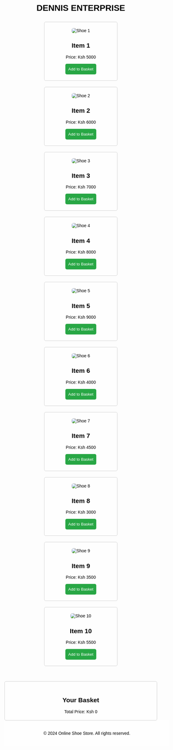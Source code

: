 <!DOCTYPE html>
<html lang="en">
<head>
    <meta charset="UTF-8">
    <meta name="viewport" content="width=device-width, initial-scale=1.0">
    <title>Online Shoe Store</title>
    <style>
        body {
            font-family: Arial, sans-serif;
            margin: 0;
            background-image: url('https://cdn.builderfly.com/wp/assets/sell-online/sell-shoes1a.jpg');
            background-size: cover;
            background-position: center;
            color: black; /* Set text color to black */
        }
        h1, h2, h3 {
            text-align: center;
            text-shadow: 1px 1px 2px rgba(255, 255, 255, 0.7); /* Light shadow for better readability */
        }
        .container {
            display: flex;
            flex-wrap: wrap;
            justify-content: center;
        }
        .item {
            background: rgba(255, 255, 255, 0.8);
            border: 1px solid #ccc;
            border-radius: 5px;
            margin: 10px;
            padding: 20px;
            width: 200px;
            text-align: center;
        }
        .item img {
            max-width: 100%;
            height: auto;
            border-radius: 5px;
        }
        .item button {
            background-color: #28a745;
            color: white;
            border: none;
            padding: 10px;
            cursor: pointer;
            border-radius: 5px;
        }
        .item button:hover {
            background-color: #218838;
        }
        .modal, .payment-modal {
            display: none;
            position: fixed;
            z-index: 1;
            left: 0;
            top: 0;
            width: 100%;
            height: 100%;
            overflow: auto;
            background-color: rgba(0,0,0,0.5);
        }
        .modal-content, .payment-content {
            background-color: #fefefe;
            margin: 15% auto;
            padding: 20px;
            border: 1px solid #888;
            width: 300px;
            text-align: center;
            border-radius: 5px;
        }
        .close {
            color: #aaa;
            float: right;
            font-size: 28px;
            font-weight: bold;
        }
        .close:hover,
        .close:focus {
            color: black; /* Change close button hover color to black */
            text-decoration: none;
            cursor: pointer;
        }
        input[type="email"], input[type="password"], input[type="text"] {
            width: 90%;
            padding: 10px;
            margin: 5px 0;
        }
        button[type="submit"], button[type="button"] {
            background-color: #007bff;
            color: white;
            border: none;
            padding: 10px;
            cursor: pointer;
            border-radius: 5px;
        }
        button[type="submit"]:hover, button[type="button"]:hover {
            background-color: #0056b3;
        }
        .cart-item {
            display: flex;
            justify-content: space-between;
            align-items: center;
            margin: 5px 0;
        }
        .cart-item button {
            background-color: #dc3545;
        }
        .cart-item button:hover {
            background-color: #c82333;
        }
        .basket {
            margin-top: 40px;
            text-align: center;
            padding: 20px;
            background: rgba(255, 255, 255, 0.8);
            border: 1px solid #ccc;
            border-radius: 5px;
        }
        footer {
            text-align: center;
            padding: 20px;
            background-color: rgba(255, 255, 255, 0.8);
            position: relative;
            bottom: 0;
            width: 100%;
        }
    </style>
</head>
<body>

<h1>DENNIS ENTERPRISE</h1>
<div class="container">
    <!-- Shoe items with images -->
    <div class="item">
        <img src="https://www.makingsenseofcents.com/wp-content/uploads/2023/09/best-place-to-sell-shoes-1024x682.jpg" alt="Shoe 1">
        <h2>Item 1</h2>
        <p>Price: Ksh 5000</p>
        <button onclick="addToBasket('Item 1', 5000)">Add to Basket</button>
    </div>
    <div class="item">
        <img src="https://cdn.prod.website-files.com/601411ff11c3efbd2603b7c9/63b6c9324cd6e274eaae8053_how-to-sell-shoes-shopify-featured.jpg" alt="Shoe 2">
        <h2>Item 2</h2>
        <p>Price: Ksh 6000</p>
        <button onclick="addToBasket('Item 2', 6000)">Add to Basket</button>
    </div>
    <div class="item">
        <img src="https://via.placeholder.com/200" alt="Shoe 3">
        <h2>Item 3</h2>
        <p>Price: Ksh 7000</p>
        <button onclick="addToBasket('Item 3', 7000)">Add to Basket</button>
    </div>
    <div class="item">
        <img src="https://via.placeholder.com/200" alt="Shoe 4">
        <h2>Item 4</h2>
        <p>Price: Ksh 8000</p>
        <button onclick="addToBasket('Item 4', 8000)">Add to Basket</button>
    </div>
    <div class="item">
        <img src="https://encrypted-tbn3.gstatic.com/shopping?q=tbn:ANd9GcRRHEG46FPMRupMJ9Gf2NfASwZXRVFH1vmp-9-JEvddYF19mIJUDcO2kwCfct5NDWLacVDviYSJbsl9qW1xR_ceGqX89RzuAPuC1Ub-9lnqGIg7wcBPlgRE7QARi5PvM2qLI_Z1-YQ&usqp=CAc" alt="Shoe 5">
        <h2>Item 5</h2>
        <p>Price: Ksh 9000</p>
        <button onclick="addToBasket('Item 5', 9000)">Add to Basket</button>
    </div>
    <div class="item">
        <img src="https://via.placeholder.com/200" alt="Shoe 6">
        <h2>Item 6</h2>
        <p>Price: Ksh 4000</p>
        <button onclick="addToBasket('Item 6', 4000)">Add to Basket</button>
    </div>
    <div class="item">
        <img src="https://via.placeholder.com/200" alt="Shoe 7">
        <h2>Item 7</h2>
        <p>Price: Ksh 4500</p>
        <button onclick="addToBasket('Item 7', 4500)">Add to Basket</button>
    </div>
    <div class="item">
        <img src="https://via.placeholder.com/200" alt="Shoe 8">
        <h2>Item 8</h2>
        <p>Price: Ksh 3000</p>
        <button onclick="addToBasket('Item 8', 3000)">Add to Basket</button>
    </div>
    <div class="item">
        <img src="https://via.placeholder.com/200" alt="Shoe 9">
        <h2>Item 9</h2>
        <p>Price: Ksh 3500</p>
        <button onclick="addToBasket('Item 9', 3500)">Add to Basket</button>
    </div>
    <div class="item">
        <img src="https://via.placeholder.com/200" alt="Shoe 10">
        <h2>Item 10</h2>
        <p>Price: Ksh 5500</p>
        <button onclick="addToBasket('Item 10', 5500)">Add to Basket</button>
    </div>
</div>

<!-- Modal for login -->
<div id="loginModal" class="modal">
    <div class="modal-content">
        <span class="close" onclick="closeModal()">&times;</span>
        <h2>Sign In</h2>
        <form id="loginForm" onsubmit="return handleLogin(event)">
            <input type="email" id="email" placeholder="Email" required><br>
            <input type="password" id="password" placeholder="Password" required><br>
            <button type="submit">Log In</button>
        </form>
    </div>
</div>

<!-- Basket -->
<div class="basket">
    <h2>Your Basket</h2>
    <div id="cartItems"></div>
    <div>Total Price: Ksh <span id="totalPrice">0</span></div>
    <button id="paymentButton" style="display:none;" onclick="showPaymentMethod()">Proceed to Payment</button>
</div>

<!-- Modal for payment -->
<div id="paymentModal" class="payment-modal">
    <div class="payment-content">
        <span class="close" onclick="closePaymentModal()">&times;</span>
        <h2>Payment Method</h2>
        <select id="paymentMethod" onchange="togglePaymentFields()">
            <option value="">Select Method</option>
            <option value="credit">Credit Card</option>
            <option value="paypal">PayPal</option>
            <option value="mpesa">M-Pesa</option>
        </select>
        <div id="creditFields" style="display: none;">
            <input type="text" placeholder="Card Number">
            <input type="text" placeholder="Expiry Date">
            <input type="text" placeholder="CVV">
        </div>
        <div id="paypalFields" style="display: none;">
            <input type="text" placeholder="PayPal Email">
        </div>
        <div id="mpesaFields" style="display: none;">
            <input type="text" placeholder="Phone Number" required>
            <input type="text" id="mpesaPin" placeholder="M-Pesa PIN (Ksh)" readonly>
        </div>
        <button onclick="completePayment()">Pay</button>
    </div>
</div>

<footer>
    <p>&copy; 2024 Online Shoe Store. All rights reserved.</p>
</footer>

<script>
    let cart = [];
    let totalPrice = 0;
    let isSignedIn = false;

    function addToBasket(shoe, price) {
        if (!isSignedIn) {
            showSignInModal();
            return;
        }
        if (cart.length < 10) {
            cart.push({ shoe, price });
            totalPrice += price;
            updateCartDisplay();
        } else {
            alert('You can only add up to 10 items to your basket.');
        }
    }

    function updateCartDisplay() {
        const cartItemsDiv = document.getElementById('cartItems');
        cartItemsDiv.innerHTML = '';
        cart.forEach((item, index) => {
            cartItemsDiv.innerHTML += `<div class="cart-item">${item.shoe} - Ksh ${item.price} <button onclick="removeFromCart(${index})">Remove</button></div>`;
        });
        document.getElementById('totalPrice').innerText = totalPrice;
        document.getElementById('paymentButton').style.display = cart.length > 0 ? 'block' : 'none';
    }

    function removeFromCart(index) {
        totalPrice -= cart[index].price;
        cart.splice(index, 1);
        updateCartDisplay();
    }

    function showSignInModal() {
        document.getElementById('loginModal').style.display = 'block';
    }

    function closeModal() {
        document.getElementById('loginModal').style.display = 'none';
    }

    function handleLogin(event) {
        event.preventDefault();
        const email = document.getElementById('email').value;
        const password = document.getElementById('password').value;

        if (email && password) {
            isSignedIn = true; // User is now signed in
            alert('Successfully logged in! You can now add items to your basket.');
            closeModal();
        } else {
            alert('Please enter valid details.');
        }
    }

    function showPaymentMethod() {
        document.getElementById('paymentModal').style.display = 'block';
        document.getElementById('mpesaPin').value = totalPrice; // Set M-Pesa PIN input to total amount
    }

    function closePaymentModal() {
        document.getElementById('paymentModal').style.display = 'none';
        document.getElementById('paymentMethod').value = '';
        togglePaymentFields();
    }

    function togglePaymentFields() {
        const method = document.getElementById('paymentMethod').value;
        document.getElementById('creditFields').style.display = method === 'credit' ? 'block' : 'none';
        document.getElementById('paypalFields').style.display = method === 'paypal' ? 'block' : 'none';
        document.getElementById('mpesaFields').style.display = method === 'mpesa' ? 'block' : 'none';
    }

    function completePayment() {
        const method = document.getElementById('paymentMethod').value;
        let validPayment = false;

        if (method === 'credit') {
            validPayment = true; // Simplified for demonstration
        } else if (method === 'paypal') {
            validPayment = true; // Simplified for demonstration
        } else if (method === 'mpesa') {
            const phoneNumber = document.querySelector('#mpesaFields input[type="text"]').value;
            const mpesaPin = document.getElementById('mpesaPin').value;
            if (phoneNumber) {
                validPayment = true; // Simplified for demonstration
            } else {
                alert('Please enter your phone number.');
                return;
            }
        }

        if (validPayment) {
            alert('Payment successful! Thank you for your purchase.');
            closePaymentModal();
            cart = [];
            totalPrice = 0;
            updateCartDisplay();
        } else {
            alert('Payment failed. Please check your details.');
        }
    }

    // Close modal when clicking outside of it
    window.onclick = function(event) {
        const modal = document.getElementById('loginModal');
        const paymentModal = document.getElementById('paymentModal');
        if (event.target == modal) {
            closeModal();
        }
        if (event.target == paymentModal) {
            closePaymentModal();
        }
    }
</script>

</body>
</html>
